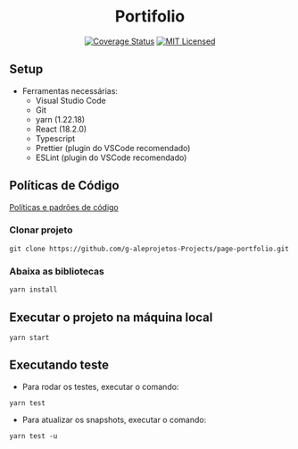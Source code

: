 <H1 align="center">Portifolio</H1>

<div align="center">

[![Coverage Status](https://coveralls.io/repos/github/g-aleprojetos-Projects/page-portfolio/badge.svg?branch=main)](https://coveralls.io/github/g-aleprojetos-Projects/page-portfolio?branch=main)
 [![MIT Licensed](https://img.shields.io/badge/license-MIT-green.svg)](https://tldrlegal.com/license/mit-license)


</div>

## Setup

- Ferramentas necessárias:
  - Visual Studio Code
  - Git
  - yarn (1.22.18)
  - React (18.2.0)
  - Typescript
  - Prettier (plugin do VSCode recomendado)
  - ESLint (plugin do VSCode recomendado)

## Políticas de Código

[Políticas e padrões de código](./docs/padroes-de-codigo.md)

### Clonar projeto

```shell
git clone https://github.com/g-aleprojetos-Projects/page-portfolio.git
```
### Abaixa as bibliotecas

```shell
yarn install
```

## Executar o projeto na máquina local

```shell
yarn start
```

## Executando teste
- Para rodar os testes, executar o comando:
```shell
yarn test
```

- Para atualizar os snapshots, executar o comando:
```shell
yarn test -u
```

